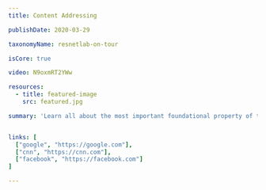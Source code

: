 ```yaml
---
title: Content Addressing

publishDate: 2020-03-29

taxonomyName: resnetlab-on-tour

isCore: true

video: N9oxmRT2YWw

resources:
  - title: featured-image
    src: featured.jpg

summary: 'Learn all about the most important foundational property of the IPFS architecture: the IPFS Content Identifier, or CID. Stay here to understand how IPFS addresses files, how it transforms files into Merkle DAGs, as well as the anatomy of a CID!'


links: [
  ["google", "https://google.com"],
  ["cnn", "https://cnn.com"],
  ["facebook", "https://facebook.com"]
]

---
```


